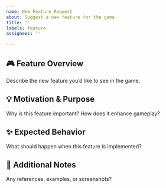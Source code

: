 ```yaml
---
name: New Feature Request
about: Suggest a new feature for the game
title: ''
labels: feature
assignees: ''

---
```


## 🎮 Feature Overview
Describe the new feature you’d like to see in the game.

## 💡 Motivation & Purpose
Why is this feature important? How does it enhance gameplay?

## ✨ Expected Behavior
What should happen when this feature is implemented?

## 📝 Additional Notes
Any references, examples, or screenshots?
